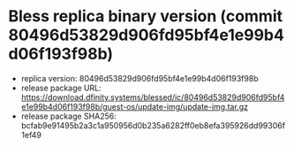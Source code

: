 # Bless replica binary version (commit 80496d53829d906fd95bf4e1e99b4d06f193f98b)

- replica version: 80496d53829d906fd95bf4e1e99b4d06f193f98b
- release package URL: https://download.dfinity.systems/blessed/ic/80496d53829d906fd95bf4e1e99b4d06f193f98b/guest-os/update-img/update-img.tar.gz
- release package SHA256: bcfab9e91495b2a3c1a950956d0b235a6282ff0eb8efa395926dd99306f1ef49

